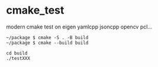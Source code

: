 # cmake_test
modern cmake test on eigen yamlcpp jsoncpp opencv pcl...

```
~/package $ cmake -S . -B build
~/package $ cmake --build build
```

```
cd build
./testXXX
```